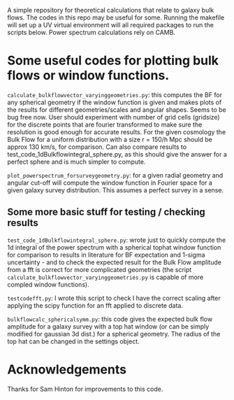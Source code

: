 
A simple repository for theoretical calculations that relate to galaxy bulk flows. The codes in this repo may be useful for some. Running the makefile will set up a UV virtual environment will all required packages to run the scripts below. Power spectrum calculations rely on CAMB. 

# Some useful codes for plotting bulk flows or window functions.

```calculate_bulkflowvector_varyinggeometries.py```: this computes the BF for any spherical geometry if the window function is given and makes plots of the results for different geometries/scales and angular shapes. Seems to be bug free now. User should experiment with number of grid cells (gridsize) for the discrete points that are fourier transformed to make sure the resolution is good enough for accurate results. For the given cosmology the Bulk Flow for a uniform distribution with a size r = 150/h Mpc should be approx 130 km/s, for comparison. Can also compare results to test_code_1dBulkflowintegral_sphere.py, as this should give the answer for a perfect sphere and is much simpler to compute.
	
 
```plot_powerspectrum_forsurveygeometry.py```: for a given radial geometry and angular cut-off will compute the window function in Fourier space for a given galaxy survey distribution. This assumes a perfect survey in a sense.


## Some more basic stuff for testing / checking results

```test_code_1dBulkflowintegral_sphere.py```: wrote just to quickly compute the 1d integral of the power spectrum with a spherical tophat window function for comparison to results in literature for BF expectation and 1-sigma uncertainty - and to check the expected result for the Bulk Flow amplitude from a fft is correct for more complicated geometries (the script ```calculate_bulkflowvector_varyinggeometries.py``` is capable of more compled window functions). 
	
```testcodefft.py```: I wrote this script to check I have the correct scaling after applying the scipy function for an fft applied to discrete data.


```bulkflowcalc_sphericalsymm.py```: this code gives the expected bulk flow amplitude for a galaxy survey with a top hat window (or can be simply modified for gaussian 3d dist.) for a spherical geometry. The radius of the top hat can be changed in the settings object.


# Acknowledgements 

Thanks for Sam Hinton for improvements to this code. 
